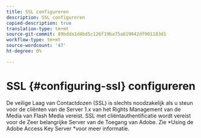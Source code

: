 ```yaml
---
title: SSL configureren
description: SSL configureren
copied-description: true
translation-type: tm+mt
source-git-commit: 89bdda1d4bd5c126f19ba75a819942df901183d1
workflow-type: tm+mt
source-wordcount: '47'
ht-degree: 0%

---
```



# SSL {#configuring-ssl} configureren

De veilige Laag van Contactdozen (SSL) is slechts noodzakelijk als u steun voor de cliënten van de Server 1.x van het Rights Management van de Media van Flash Media vereist. SSL met cliëntauthentificatie wordt vereist voor de Zeer belangrijke Server van de Toegang van Adobe. Zie *Using de Adobe Access Key Server *voor meer informatie.
